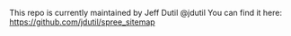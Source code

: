This repo is currently maintained by Jeff Dutil @jdutil
You can find it here: https://github.com/jdutil/spree_sitemap
